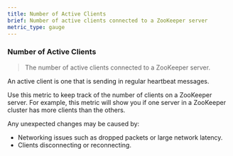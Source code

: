 ```yaml
---
title: Number of Active Clients
brief: Number of active clients connected to a ZooKeeper server
metric_type: gauge
---
```


### Number of Active Clients

> The number of active clients connected to a ZooKeeper server.

An active client is one that is sending in regular heartbeat messages.

Use this metric to keep track of the number of clients on a ZooKeeper server.
For example, this metric will show you if one server in a ZooKeeper cluster has more clients than the others.

Any unexpected changes may be caused by:
* Networking issues such as dropped packets or large network latency.
* Clients disconnecting or reconnecting.
